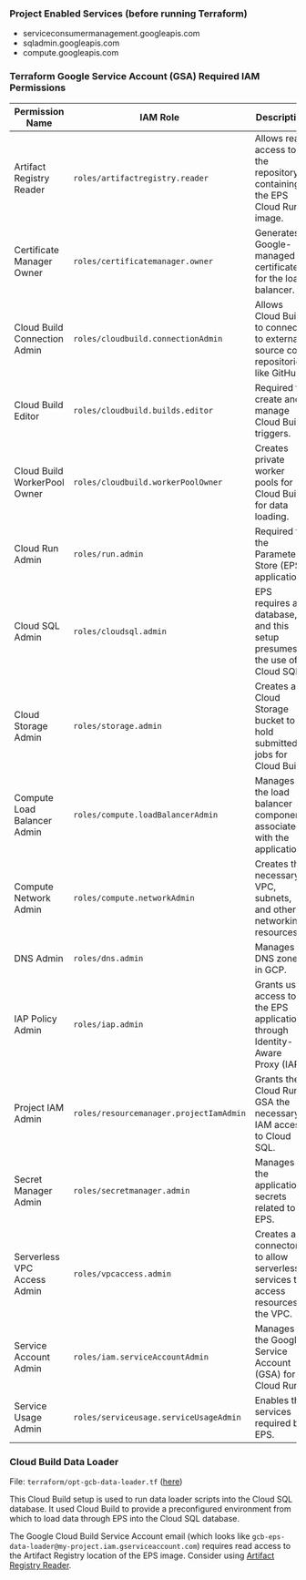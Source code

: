 ### Project Enabled Services (before running Terraform)
* serviceconsumermanagement.googleapis.com
* sqladmin.googleapis.com
* compute.googleapis.com

### Terraform Google Service Account (GSA) Required IAM Permissions

| Permission Name               | IAM Role                            | Description                                                                 |
| ----------------------------- | ----------------------------------- | --------------------------------------------------------------------------- |
| Artifact Registry Reader      | `roles/artifactregistry.reader`     | Allows read access to the repository containing the EPS Cloud Run image.    |
| Certificate Manager Owner     | `roles/certificatemanager.owner`    | Generates a Google-managed certificate for the load balancer.               |
| Cloud Build Connection Admin  | `roles/cloudbuild.connectionAdmin`  | Allows Cloud Build to connect to external source code repositories like GitHub. |
| Cloud Build Editor            | `roles/cloudbuild.builds.editor`    | Required to create and manage Cloud Build triggers.                         |
| Cloud Build WorkerPool Owner  | `roles/cloudbuild.workerPoolOwner`  | Creates private worker pools for Cloud Build for data loading.              |
| Cloud Run Admin               | `roles/run.admin`                   | Required for the Parameter Store (EPS) application.                    |
| Cloud SQL Admin               | `roles/cloudsql.admin`              | EPS requires a database, and this setup presumes the use of Cloud SQL.      |
| Cloud Storage Admin           | `roles/storage.admin`               | Creates a Cloud Storage bucket to hold submitted jobs for Cloud Build.      |
| Compute Load Balancer Admin   | `roles/compute.loadBalancerAdmin`   | Manages the load balancer components associated with the application.       |
| Compute Network Admin         | `roles/compute.networkAdmin`        | Creates the necessary VPC, subnets, and other networking resources.         |
| DNS Admin                     | `roles/dns.admin`                   | Manages DNS zones in GCP.                                                   |
| IAP Policy Admin              | `roles/iap.admin`                   | Grants user access to the EPS application through Identity-Aware Proxy (IAP). |
| Project IAM Admin             | `roles/resourcemanager.projectIamAdmin` | Grants the Cloud Run GSA the necessary IAM access to Cloud SQL.             |
| Secret Manager Admin          | `roles/secretmanager.admin`         | Manages the application secrets related to EPS.                             |
| Serverless VPC Access Admin   | `roles/vpcaccess.admin`             | Creates a connector to allow serverless services to access resources in the VPC. |
| Service Account Admin         | `roles/iam.serviceAccountAdmin`     | Manages the Google Service Account (GSA) for Cloud Run.                     |
| Service Usage Admin           | `roles/serviceusage.serviceUsageAdmin` | Enables the services required by EPS.                                       |


### Cloud Build Data Loader

File: `terraform/opt-gcb-data-loader.tf` ([here](./opt-gcb-data-loader.tf))

This Cloud Build setup is used to run data loader scripts into the Cloud SQL database.  It used Cloud Build to provide
a preconfigured environment from which to load data through EPS into the Cloud SQL database.

The Google Cloud Build Service Account email (which looks like `gcb-eps-data-loader@my-project.iam.gserviceaccount.com`) requires
read access to the Artifact Registry location of the EPS image.  Consider using [Artifact Registry Reader](https://cloud.google.com/artifact-registry/docs/access-control#roles).
